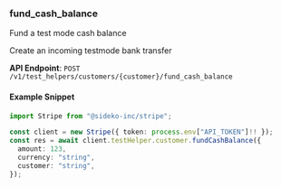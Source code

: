 
### fund_cash_balance <a name="fund_cash_balance"></a>
Fund a test mode cash balance

<p>Create an incoming testmode bank transfer</p>

**API Endpoint**: `POST /v1/test_helpers/customers/{customer}/fund_cash_balance`

#### Example Snippet

```typescript
import Stripe from "@sideko-inc/stripe";

const client = new Stripe({ token: process.env["API_TOKEN"]!! });
const res = await client.testHelper.customer.fundCashBalance({
  amount: 123,
  currency: "string",
  customer: "string",
});
```
